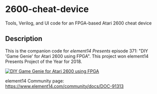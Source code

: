 # 2600-cheat-device
Tools, Verilog, and UI code for an FPGA-based Atari 2600 cheat device

## Description
This is the companion code for *element14 Presents* episode 371: "DIY 'Game Genie' for Atari 2600 using FPGA". This project won element14 Presents Project of the Year for 2018.

[![DIY Game Genie for Atari 2600 using FPGA](https://img.youtube.com/vi/lXTxKD8-ghg/0.jpg)](https://www.youtube.com/watch?v=lXTxKD8-ghg)
 
element14 Community page:
https://www.element14.com/community/docs/DOC-91313
